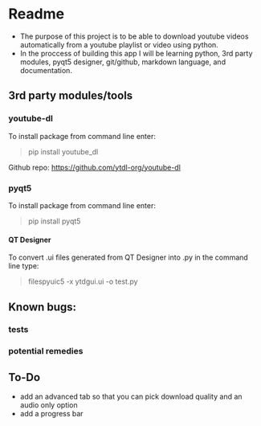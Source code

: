# Readme

- The purpose of this project is to be able to download youtube videos automatically from a youtube playlist or video using python.
- In the proccess of building this app I will be learning python, 3rd party modules, pyqt5 designer, git/github, markdown language, and documentation.



## 3rd party modules/tools

### youtube-dl 

To install package from command line enter:

> pip install youtube_dl

Github repo: https://github.com/ytdl-org/youtube-dl

### pyqt5 

To install package from command line enter:
> pip install pyqt5

#### QT Designer

To convert .ui files generated from QT Designer into .py in the command line type:
> filespyuic5 -x ytdgui.ui -o test.py

##  Known bugs:

### tests  

### potential remedies

## To-Do

- add an advanced tab so that you can pick download quality and an audio only option
- add a progress bar
